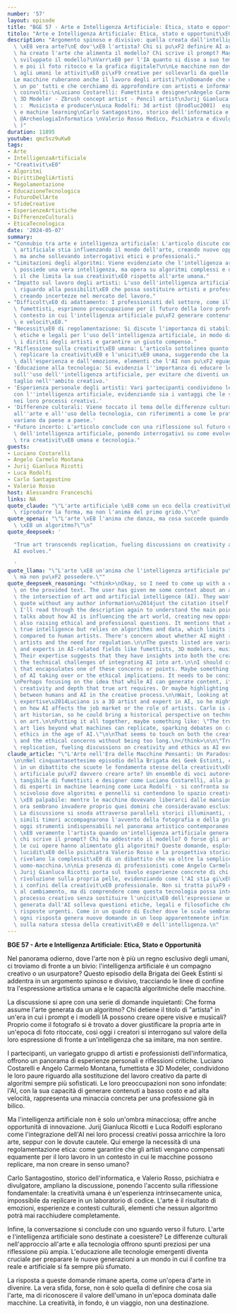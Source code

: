 ```yaml
---
number: '57'
layout: episode
title: "BGE 57 - Arte e Intelligenza Artificiale: Etica, stato e opportunit\xE0"
titolo: "Arte e Intelligenza Artificiale: Etica, stato e opportunit\xE0"
description: "Argomento spinoso e divisivo: quella creata dall'intelligenza artificiale\
  \ \xE8 vera arte?\nE dov'\xE8 l'artista? Chi si pu\xF2 definire AI artist?\nChi\
  \ ha creato l'arte che alimenta il modello? Chi scrive il prompt? Magari chi ha\
  \ sviluppato il modello?\nVarr\xE0 per l'IA quanto si disse a suo tempo sulla fotografia\
  \ e poi il foto ritocco e la grafica digitale?\n\nLe macchine non dovevano lasciare\
  \ agli umani le attivit\xE0 pi\xF9 creative per sollevarli da quelle ripetitive?\n\
  Le macchine ruberanno anche il lavoro degli artisti?\n\nDomande che ci siamo fatti\
  \ un po' tutti e che cerchiamo di approfondire con artisti e informatici direttamente\
  \ coinvolti:\nLuciano Costarelli: Fumettista e designer\nAngelo Carmelo Montana:\
  \ 3D Modeler - Zbrush concept artist - Pencil artist\nJurij Gianluca Ricotti @JGRStudios\
  \ :  Musicista e producer\nLuca Rodolfi: 3d artist (@rodluc2001)  esperto in IA\
  \ e machine learning\nCarlo Santagostino, storico dell'informatica e curatore di\
  \ @ArcheologiaInformatica \nValerio Rosso Medico, Psichiatra e divulgatore ( @ValerioRosso\
  \ )"
duration: 11895
youtube: qmz5sz9uKw0
tags:
- Arte
- IntelligenzaArtificiale
- "Creativit\xE0"
- Algoritmi
- DirittiDegliArtisti
- Regolamentazione
- EducazioneTecnologica
- FuturoDellArte
- SfideCreative
- EsperienzeArtistiche
- DifferenzeCulturali
- EticaTecnologica
date: '2024-05-07'
summary:
- "Connubio tra arte e intelligenza artificiale: L'articolo discute come l'intelligenza\
  \ artificiale stia influenzando il mondo dell'arte, creando nuove opportunit\xE0\
  \ ma anche sollevando interrogativi etici e professionali."
- "Limitazioni degli algoritmi: Viene evidenziato che l'intelligenza artificiale non\
  \ possiede una vera intelligenza, ma opera su algoritmi complessi e dati statistici,\
  \ il che limita la sua creativit\xE0 rispetto all'arte umana."
- "Impatto sul lavoro degli artisti: L'uso dell'intelligenza artificiale solleva preoccupazioni\
  \ riguardo alla possibilit\xE0 che possa sostituire artisti e professionisti creativi,\
  \ creando incertezze nel mercato del lavoro."
- "Difficolt\xE0 di adattamento: I professionisti del settore, come illustratori e\
  \ fumettisti, esprimono preoccupazione per il futuro della loro professione in un\
  \ contesto in cui l'intelligenza artificiale pu\xF2 generare contenuti a basso costo\
  \ e velocit\xE0."
- "Necessit\xE0 di regolamentazione: Si discute l'importanza di stabilire normative\
  \ etiche e legali per l'uso dell'intelligenza artificiale, in modo da proteggere\
  \ i diritti degli artisti e garantire un giusto compenso."
- "Riflessione sulla creativit\xE0 umana: L'articolo sottolinea quanto sia difficile\
  \ replicare la creativit\xE0 e l'unicit\xE0 umana, suggerendo che la vera arte deriva\
  \ dall'esperienza e dall'emozione, elementi che l'AI non pu\xF2 eguagliare."
- 'Educazione alla tecnologia: Si evidenzia l''importanza di educare le nuove generazioni
  sull''uso dell''intelligenza artificiale, per evitare che diventi un''arma a doppio
  taglio nell''ambito creativo.'
- 'Esperienza personale degli artisti: Vari partecipanti condividono le loro esperienze
  con l''intelligenza artificiale, evidenziando sia i vantaggi che le sfide di integrarla
  nei loro processi creativi.'
- 'Differenze culturali: Viene toccato il tema delle differenze culturali nell''approccio
  all''arte e all''uso della tecnologia, con riferimenti a come le pratiche artistiche
  variano da paese a paese.'
- "Futuro incerto: L'articolo conclude con una riflessione sul futuro dell'arte e\
  \ dell'intelligenza artificiale, ponendo interrogativi su come evolveranno le interazioni\
  \ tra creativit\xE0 umana e tecnologia."
guests:
- Luciano Costarelli
- Angelo Carmelo Montana
- Jurij Gianluca Ricotti
- Luca Rodolfi
- Carlo Santagostino
- Valerio Rosso
host: Alessandro Franceschi
links: NA
quote_claude: "\"L'arte artificiale \xE8 come un eco della creativit\xE0 umana: pu\xF2\
  \ riprodurre la forma, ma non l'anima del primo grido.\"\n"
quote_openai: "\"L'arte \xE8 l'anima che danza, ma cosa succede quando il danzatore\
  \ \xE8 un algoritmo?\"\n"
quote_deepseek: '

  "True art transcends replication, fueling discussions on creativity and ethics as
  AI evolves."

  '
quote_llama: "\"L'arte \xE8 un'anima che l'intelligenza artificiale pu\xF2 imitare,\
  \ ma non pu\xF2 possedere.\""
quote_deepseek_reasoning: "<think>\nOkay, so I need to come up with a citation based\
  \ on the provided text. The user has given me some context about an article discussing\
  \ the intersection of art and artificial intelligence (AI). They want a brief, memorable\
  \ quote without any author information\u2014just the citation itself.\n\nFirst,\
  \ I'll read through the description again to understand the main points. The article\
  \ talks about how AI is influencing the art world, creating new opportunities but\
  \ also raising ethical and professional questions. It mentions that AI doesn't have\
  \ true intelligence but relies on algorithms and data, which limits its creativity\
  \ compared to human artists. There's concern about whether AI might replace human\
  \ artists and the need for regulation.\n\nThe guests listed are various artists\
  \ and experts in AI-related fields like fumettists, 3D modelers, musicians, etc.\
  \ Their expertise suggests that they have insights into both the creative side and\
  \ the technical challenges of integrating AI into art.\n\nI should create a quote\
  \ that encapsulates one of these concerns or points. Maybe something about the fear\
  \ of AI taking over or the ethical implications. It needs to be concise but meaningful.\n\
  \nPerhaps focusing on the idea that while AI can generate content, it lacks the\
  \ creativity and depth that true art requires. Or maybe highlighting the collaboration\
  \ between humans and AI in the creative process.\n\nWait, looking at the guests'\
  \ expertise\u2014Luciano is a 3D artist and expert in AI, so he might have thoughts\
  \ on how AI affects the job market or the role of artists. Carlo is an IT guy and\
  \ art historian, so he could bring a historical perspective on technology's impact\
  \ on art.\n\nPutting it all together, maybe something like: \"The true essence of\
  \ art lies beyond what machines can replicate, sparking debates on creativity and\
  \ ethics in the age of AI.\"\n\nThat seems to touch on both the creative aspect\
  \ and the ethical concerns without being too long.\n</think>\n\n\"True art transcends\
  \ replication, fueling discussions on creativity and ethics as AI evolves.\"\n"
claude_article: "\"L'Arte nell'Era delle Macchine Pensanti: Un Paradosso Creativo\"\
  \n\nNel cinquantasettesimo episodio della Brigata dei Geek Estinti, ci immergiamo\
  \ in un dibattito che scuote le fondamenta stesse della creativit\xE0 umana: l'intelligenza\
  \ artificiale pu\xF2 davvero creare arte? Un ensemble di voci autorevoli - dall'esperienza\
  \ tangibile di fumettisti e designer come Luciano Costarelli, alla prospettiva tecnica\
  \ di esperti in machine learning come Luca Rodolfi - si confronta su questo terreno\
  \ scivoloso dove algoritmi e pennelli si contendono lo spazio creativo.\n\nIl paradosso\
  \ \xE8 palpabile: mentre le macchine dovevano liberarci dalle mansioni ripetitive,\
  \ ora sembrano invadere proprio quei domini che consideravamo esclusivamente umani.\
  \ La discussione si snoda attraverso paralleli storici illuminanti, ricordando come\
  \ simili timori accompagnarono l'avvento della fotografia e della grafica digitale,\
  \ oggi strumenti indispensabili nel panorama artistico contemporaneo.\n\nMa chi\
  \ \xE8 veramente l'artista quando un'intelligenza artificiale genera un'opera? \xC8\
  \ chi scrive il prompt? Chi ha addestrato il modello? O forse gli artisti originali\
  \ le cui opere hanno alimentato gli algoritmi? Queste domande, esplorate con la\
  \ lucidit\xE0 dello psichiatra Valerio Rosso e la prospettiva storica di Carlo Santagostino,\
  \ rivelano la complessit\xE0 di un dibattito che va oltre la semplice dicotomia\
  \ uomo-macchina.\n\nLa presenza di professionisti come Angelo Carmelo Montana e\
  \ Jurij Gianluca Ricotti porta sul tavolo esperienze concrete di chi vive questa\
  \ rivoluzione sulla propria pelle, evidenziando come l'AI stia gi\xE0 ridefinendo\
  \ i confini della creativit\xE0 professionale. Non si tratta pi\xF9 di resistere\
  \ al cambiamento, ma di comprendere come questa tecnologia possa integrarsi nel\
  \ processo creativo senza sostituire l'unicit\xE0 dell'espressione umana.\n\nL'arte\
  \ generata dall'AI solleva questioni etiche, legali e filosofiche che richiedono\
  \ risposte urgenti. Come in un quadro di Escher dove le scale sembrano salire infinitamente,\
  \ ogni risposta genera nuove domande in un loop apparentemente infinito di riflessioni\
  \ sulla natura stessa della creativit\xE0 e dell'intelligenza.\n"
---
```

**BGE 57 - Arte e Intelligenza Artificiale: Etica, Stato e Opportunità**

Nel panorama odierno, dove l'arte non è più un regno esclusivo degli umani, ci troviamo di fronte a un bivio: l'intelligenza artificiale è un compagno creativo o un usurpatore? Questo episodio della Brigata dei Geek Estinti si addentra in un argomento spinoso e divisivo, tracciando le linee di confine tra l'espressione artistica umana e le capacità algoritmiche delle macchine.

La discussione si apre con una serie di domande inquietanti: Che forma assume l'arte generata da un algoritmo? Chi detiene il titolo di "artista" in un'era in cui i prompt e i modelli IA possono creare opere visive e musicali? Proprio come il fotografo si è trovato a dover giustificare la propria arte in un'epoca di foto ritoccate, così oggi i creatori si interrogano sul valore della loro espressione di fronte a un'intelligenza che sa imitare, ma non sentire.

I partecipanti, un variegato gruppo di artisti e professionisti dell'informatica, offrono un panorama di esperienze personali e riflessioni critiche. Luciano Costarelli e Angelo Carmelo Montana, fumettista e 3D Modeler, condividono le loro paure riguardo alla sostituzione del lavoro creativo da parte di algoritmi sempre più sofisticati. Le loro preoccupazioni non sono infondate: l'AI, con la sua capacità di generare contenuti a basso costo e ad alta velocità, rappresenta una minaccia concreta per una professione già in bilico.

Ma l'intelligenza artificiale non è solo un'ombra minacciosa; offre anche opportunità di innovazione. Jurij Gianluca Ricotti e Luca Rodolfi esplorano come l'integrazione dell'AI nei loro processi creativi possa arricchire la loro arte, seppur con le dovute cautele. Qui emerge la necessità di una regolamentazione etica: come garantire che gli artisti vengano compensati equamente per il loro lavoro in un contesto in cui le macchine possono replicare, ma non creare in senso umano?

Carlo Santagostino, storico dell'informatica, e Valerio Rosso, psichiatra e divulgatore, ampliano la discussione, ponendo l'accento sulla riflessione fondamentale: la creatività umana è un'esperienza intrinsecamente unica, impossibile da replicare in un laboratorio di codice. L'arte è il risultato di emozioni, esperienze e contesti culturali, elementi che nessun algoritmo potrà mai racchiudere completamente.

Infine, la conversazione si conclude con uno sguardo verso il futuro. L'arte e l'intelligenza artificiale sono destinate a coesistere? Le differenze culturali nell'approccio all'arte e alla tecnologia offrono spunti preziosi per una riflessione più ampia. L'educazione alle tecnologie emergenti diventa cruciale per preparare le nuove generazioni a un mondo in cui il confine tra reale e artificiale si fa sempre più sfumato.

La risposta a queste domande rimane aperta, come un'opera d'arte in divenire. La vera sfida, forse, non è solo quella di definire che cosa sia l'arte, ma di riconoscere il valore dell'umano in un'epoca dominata dalle macchine. La creatività, in fondo, è un viaggio, non una destinazione.
